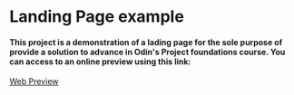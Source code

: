 Landing Page example
===
#### This project is a demonstration of a lading page for the sole purpose of provide a solution to advance in Odin's Project foundations course. You can access to an online preview using this link:
[Web Preview](https://ivobarin.github.io/landing-page/)

